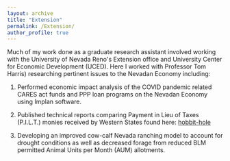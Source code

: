 ```yaml
---
layout: archive
title: "Extension"
permalink: /Extension/
author_profile: true
---
```



Much of my work done as a graduate research assistant involved working with the University of Nevada Reno's Extension office and University Center for Economic Development (UCED). Here I worked with Professor Tom Harris) researching pertinent issues to the Nevadan Economy including:

1) Performed economic impact analysis of the COVID pandemic related CARES act funds and PPP loan programs on the Nevadan Economy using Implan software. 

2) Published technical reports comparing Payment in Lieu of Taxes (P.I.L.T.) monies received by Western States found here: <a href="[https://en.wikipedia.org/wiki/Hobbit#Lifestyle](https://extension.unr.edu/publications.aspx)" title="Extension: PILT report ">hobbit-hole</a>

3) Developing an improved cow-calf Nevada ranching model to account for drought conditions as well as decreased forage from reduced BLM permitted Animal Units per Month (AUM) allotments.



